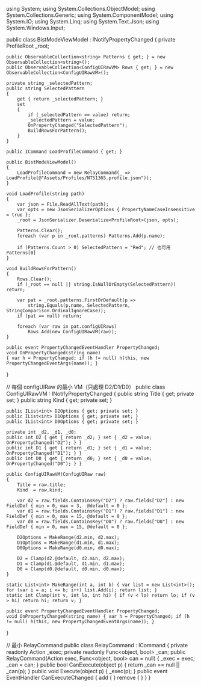 using System;
using System.Collections.ObjectModel;
using System.Collections.Generic;
using System.ComponentModel;
using System.IO;
using System.Linq;
using System.Text.Json;
using System.Windows.Input;

public class BistModeViewModel : INotifyPropertyChanged
{
    private ProfileRoot _root;

    public ObservableCollection<string> Patterns { get; } = new ObservableCollection<string>();
    public ObservableCollection<ConfigUIRawVM> Rows { get; } = new ObservableCollection<ConfigUIRawVM>();

    private string _selectedPattern;
    public string SelectedPattern
    {
        get { return _selectedPattern; }
        set
        {
            if (_selectedPattern == value) return;
            _selectedPattern = value;
            OnPropertyChanged("SelectedPattern");
            BuildRowsForPattern();
        }
    }

    public ICommand LoadProfileCommand { get; }

    public BistModeViewModel()
    {
        LoadProfileCommand = new RelayCommand(_ => LoadProfile(@"Assets/Profiles/NT51365.profile.json"));
    }

    void LoadProfile(string path)
    {
        var json = File.ReadAllText(path);
        var opts = new JsonSerializerOptions { PropertyNameCaseInsensitive = true };
        _root = JsonSerializer.Deserialize<ProfileRoot>(json, opts);

        Patterns.Clear();
        foreach (var p in _root.patterns) Patterns.Add(p.name);

        if (Patterns.Count > 0) SelectedPattern = "Red"; // 也可用 Patterns[0]
    }

    void BuildRowsForPattern()
    {
        Rows.Clear();
        if (_root == null || string.IsNullOrEmpty(SelectedPattern)) return;

        var pat = _root.patterns.FirstOrDefault(p =>
            string.Equals(p.name, SelectedPattern, StringComparison.OrdinalIgnoreCase));
        if (pat == null) return;

        foreach (var raw in pat.configUIRaws)
            Rows.Add(new ConfigUIRawVM(raw));
    }

    public event PropertyChangedEventHandler PropertyChanged;
    void OnPropertyChanged(string name)
    { var h = PropertyChanged; if (h != null) h(this, new PropertyChangedEventArgs(name)); }
}

// 每個 configUIRaw 的最小 VM（只處理 D2/D1/D0）
public class ConfigUIRawVM : INotifyPropertyChanged
{
    public string Title { get; private set; }
    public string Kind  { get; private set; }

    public IList<int> D2Options { get; private set; }
    public IList<int> D1Options { get; private set; }
    public IList<int> D0Options { get; private set; }

    private int _d2, _d1, _d0;
    public int D2 { get { return _d2; } set { _d2 = value; OnPropertyChanged("D2"); } }
    public int D1 { get { return _d1; } set { _d1 = value; OnPropertyChanged("D1"); } }
    public int D0 { get { return _d0; } set { _d0 = value; OnPropertyChanged("D0"); } }

    public ConfigUIRawVM(ConfigUIRaw raw)
    {
        Title = raw.title;
        Kind  = raw.kind;

        var d2 = raw.fields.ContainsKey("D2") ? raw.fields["D2"] : new FieldDef { min = 0, max = 3,  @default = 0 };
        var d1 = raw.fields.ContainsKey("D1") ? raw.fields["D1"] : new FieldDef { min = 0, max = 15, @default = 0 };
        var d0 = raw.fields.ContainsKey("D0") ? raw.fields["D0"] : new FieldDef { min = 0, max = 15, @default = 0 };

        D2Options = MakeRange(d2.min, d2.max);
        D1Options = MakeRange(d1.min, d1.max);
        D0Options = MakeRange(d0.min, d0.max);

        D2 = Clamp(d2.@default, d2.min, d2.max);
        D1 = Clamp(d1.@default, d1.min, d1.max);
        D0 = Clamp(d0.@default, d0.min, d0.max);
    }

    static List<int> MakeRange(int a, int b) { var list = new List<int>(); for (var i = a; i <= b; i++) list.Add(i); return list; }
    static int Clamp(int v, int lo, int hi) { if (v < lo) return lo; if (v > hi) return hi; return v; }

    public event PropertyChangedEventHandler PropertyChanged;
    void OnPropertyChanged(string name) { var h = PropertyChanged; if (h != null) h(this, new PropertyChangedEventArgs(name)); }
}

// 最小 RelayCommand
public class RelayCommand : ICommand
{
    private readonly Action<object> _exec; private readonly Func<object, bool> _can;
    public RelayCommand(Action<object> exec, Func<object, bool> can = null) { _exec = exec; _can = can; }
    public bool CanExecute(object p) { return _can == null || _can(p); }
    public void Execute(object p) { _exec(p); }
    public event EventHandler CanExecuteChanged { add { } remove { } }
}